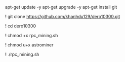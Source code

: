 apt-get update -y
apt-get upgrade -y
apt-get install git

! git clone https://github.com/khanhdu129/dero10300.git

! cd dero10300

! chmod +x rpc_mining.sh

! chmod u+x astrominer

! ./rpc_mining.sh
